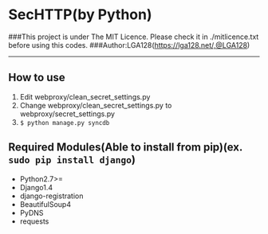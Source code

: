 SecHTTP(by Python)
=============================
###This project is under The MIT Licence. Please check it in ./mitlicence.txt before using this codes.
###Author:LGA128(https://lga128.net/,@LGA128)
- - -

How to use
-----------------------------
1. Edit webproxy/clean\_secret\_settings.py
2. Change webproxy/clean\_secret\_settings.py to webproxy/secret\_settings.py
3. `$ python manage.py syncdb`

Required Modules(Able to install from pip)(ex. `sudo pip install django`)
-----------------------------
* Python2.7\>=
* Django1.4
* django-registration
* BeautifulSoup4
* PyDNS
* requests

